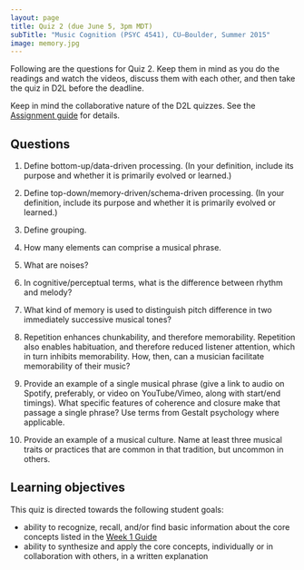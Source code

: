 ```yaml
---
layout: page
title: Quiz 2 (due June 5, 3pm MDT)
subTitle: "Music Cognition (PSYC 4541), CU–Boulder, Summer 2015"
image: memory.jpg
---
```


Following are the questions for Quiz 2. Keep them in mind as you do the readings and watch the videos, discuss them with each other, and then take the quiz in D2L before the deadline.

Keep in mind the collaborative nature of the D2L quizzes. See the [Assignment guide](/assessments/) for details.

## Questions

1. Define bottom-up/data-driven processing. (In your definition, include its purpose and whether it is primarily evolved or learned.)

2. Define top-down/memory-driven/schema-driven processing. (In your definition, include its purpose and whether it is primarily evolved or learned.)

3. Define grouping.

4. How many elements can comprise a musical phrase.

5. What are noises?

6. In cognitive/perceptual terms, what is the difference between rhythm and melody?

7. What kind of memory is used to distinguish pitch difference in two immediately successive musical tones?

8. Repetition enhances chunkability, and therefore memorability. Repetition also enables habituation, and therefore reduced listener attention, which in turn inhibits memorability. How, then, can a musician facilitate memorability of their music?

9. Provide an example of a single musical phrase (give a link to audio on Spotify, preferably, or video on YouTube/Vimeo, along with start/end timings). What specific features of coherence and closure make that passage a single phrase? Use terms from Gestalt psychology where applicable.

10. Provide an example of a musical culture. Name at least three musical traits or practices that are common in that tradition, but uncommon in others.

## Learning objectives

This quiz is directed towards the following student goals:

- ability to recognize, recall, and/or find basic information about the core concepts listed in the [Week 1 Guide](/week1/)  
- ability to synthesize and apply the core concepts, individually or in collaboration with others, in a written explanation  
